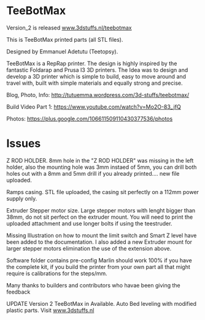 TeeBotMax
=========
Version_2  is released
www.3dstuffs.nl/teebotmax

This is TeeBotMax printed parts (all STL files).

Designed by Emmanuel Adetutu (Teetopsy).

TeeBotMax is a RepRap printer. 
The design is highly inspired by the fantastic Foldarap and Prusa I3 3D printers.
The Idea was to design and develop a 3D printer which is simple to build, easy to move around and travel with, built with simple materials and equally strong and precise.


Blog, Photo, Info:  http://tutuemma.wordpress.com/3d-stuffs/teebotmax/

Build Video Part 1: https://www.youtube.com/watch?v=Mo2O-83_jfQ

Photos: https://plus.google.com/106611509110430377536/photos


Issues
=========

Z ROD HOLDER.
8mm hole in the "Z ROD HOLDER" was missing in the left holder, also the mounting hole was 3mm instaed of 5mm, you can drill both holes out with a 8mm and 5mm drill if you already printed.... new file uploaded.

Ramps casing.
STL file uploaded, the casing sit perfectly on a 112mm power supply only.

Extruder Stepper motor size.
Large stepper motors with lenght bigger than 38mm, do not sit perfect on the extruder mount. You will need to print the uploaded attachment and use longer bolts if using the teestruder.

Missing Illustration on how to mount the limit switch and Smart Z level have been added to the documentation. I also added a new Extruder mount for larger stepper motors elimination the use of the extension above.

Software folder contains pre-config Marlin should work 100% if you have the complete kit, if you build the printer from your own part all that might require is calibrations for the steps/mm.

Many thanks to builders and contributors who havae been giving the feedback

UPDATE
Version 2 TeeBotMax in Available. Auto Bed leveling with modified plastic parts.
Visit www.3dstuffs.nl
